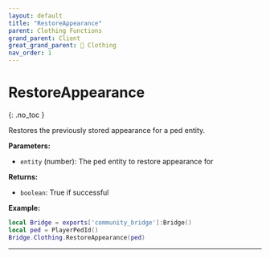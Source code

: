 ```yaml
---
layout: default
title: "RestoreAppearance"
parent: Clothing Functions
grand_parent: Client
great_grand_parent: 👔 Clothing
nav_order: 1
---
```


# RestoreAppearance
{: .no_toc }

Restores the previously stored appearance for a ped entity.

**Parameters:**
- `entity` (number): The ped entity to restore appearance for

**Returns:**
- `boolean`: True if successful

**Example:**
```lua
local Bridge = exports['community_bridge']:Bridge()
local ped = PlayerPedId()
Bridge.Clothing.RestoreAppearance(ped)
```

---